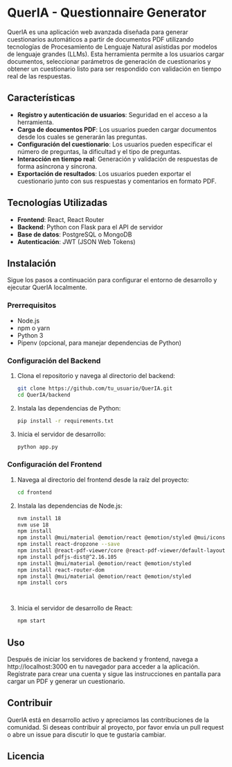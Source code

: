 # QuerIA - Questionnaire Generator

QuerIA es una aplicación web avanzada diseñada para generar cuestionarios automáticos a partir de documentos PDF utilizando tecnologías de Procesamiento de Lenguaje Natural asistidas por modelos de lenguaje grandes (LLMs). Esta herramienta permite a los usuarios cargar documentos, seleccionar parámetros de generación de cuestionarios y obtener un cuestionario listo para ser respondido con validación en tiempo real de las respuestas.

## Características

- **Registro y autenticación de usuarios**: Seguridad en el acceso a la herramienta.
- **Carga de documentos PDF**: Los usuarios pueden cargar documentos desde los cuales se generarán las preguntas.
- **Configuración del cuestionario**: Los usuarios pueden especificar el número de preguntas, la dificultad y el tipo de preguntas.
- **Interacción en tiempo real**: Generación y validación de respuestas de forma asíncrona y síncrona.
- **Exportación de resultados**: Los usuarios pueden exportar el cuestionario junto con sus respuestas y comentarios en formato PDF.

## Tecnologías Utilizadas

- **Frontend**: React, React Router
- **Backend**: Python con Flask para el API de servidor
- **Base de datos**: PostgreSQL o MongoDB
- **Autenticación**: JWT (JSON Web Tokens)

## Instalación

Sigue los pasos a continuación para configurar el entorno de desarrollo y ejecutar QuerIA localmente.

### Prerrequisitos

- Node.js
- npm o yarn
- Python 3
- Pipenv (opcional, para manejar dependencias de Python)

### Configuración del Backend

1. Clona el repositorio y navega al directorio del backend:
   ```bash
   git clone https://github.com/tu_usuario/QuerIA.git
   cd QuerIA/backend
   ```
2. Instala las dependencias de Python:
    ```bash
    pip install -r requirements.txt
    ```
3. Inicia el servidor de desarrollo:
    ```bash
    python app.py
    ```

### Configuración del Frontend
1. Navega al directorio del frontend desde la raíz del proyecto:
   ```bash
   cd frontend
   ```
2. Instala las dependencias de Node.js:
    ```bash
    nvm install 18
    nvm use 18
    npm install
    npm install @mui/material @emotion/react @emotion/styled @mui/icons-material
    npm install react-dropzone --save
    npm install @react-pdf-viewer/core @react-pdf-viewer/default-layout 
    npm install pdfjs-dist@^2.16.105
    npm install @mui/material @emotion/react @emotion/styled
    npm install react-router-dom
    npm install @mui/material @emotion/react @emotion/styled
    npm install cors




    ```
3. Inicia el servidor de desarrollo de React:
    ```bash
    npm start
    ```

## Uso

Después de iniciar los servidores de backend y frontend, navega a http://localhost:3000 en tu navegador para acceder a la aplicación. Regístrate para crear una cuenta y sigue las instrucciones en pantalla para cargar un PDF y generar un cuestionario.

## Contribuir

QuerIA está en desarrollo activo y apreciamos las contribuciones de la comunidad. Si deseas contribuir al proyecto, por favor envía un pull request o abre un issue para discutir lo que te gustaría cambiar.

## Licencia

